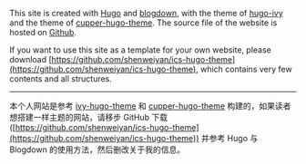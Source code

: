 This site is created with [Hugo](https://gohugo.io) and [blogdown](https://bookdown.org/yihui/blogdown/), with the theme of [hugo-ivy](https://github.com/yihui/hugo-ivy) and the theme of [cupper-hugo-theme](https://github.com/shenweiyan/cupper-hugo-theme). The source file of the website is hosted on [Github](https://github.com/shenweiyan).

If you want to use this site as a template for your own website, please download [https://github.com/shenweiyan/ics-hugo-theme](https://github.com/shenweiyan/ics-hugo-theme), which contains very few contents and all structures.

------------

本个人网站是参考 [ivy-hugo-theme](https://github.com/shenweiyan/ivy-hugo-theme) 和 [cupper-hugo-theme](https://github.com/shenweiyan/cupper-hugo-theme) 构建的，如果读者想搭建一样主题的网站，请移步 GitHub 下载 ([https://github.com/shenweiyan/ics-hugo-theme](https://github.com/shenweiyan/ics-hugo-theme)) 并参考 Hugo 与 Blogdown 的使用方法，然后删改关于我的信息。
